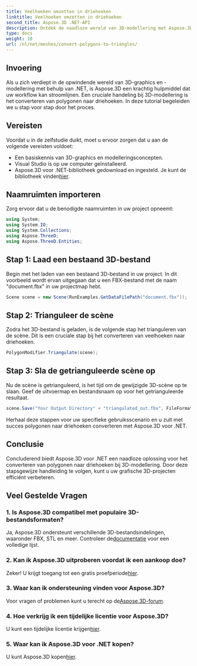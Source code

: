 ```yaml
---
title: Veelhoeken omzetten in driehoeken
linktitle: Veelhoeken omzetten in driehoeken
second_title: Aspose.3D .NET-API
description: Ontdek de naadloze wereld van 3D-modellering met Aspose.3D voor .NET. Converteer polygonen eenvoudig naar driehoeken met behulp van onze stapsgewijze handleiding. Download nu uw gratis proefversie!
type: docs
weight: 10
url: /nl/net/meshes/convert-polygons-to-triangles/
---
```

## Invoering
Als u zich verdiept in de opwindende wereld van 3D-graphics en -modellering met behulp van .NET, is Aspose.3D een krachtig hulpmiddel dat uw workflow kan stroomlijnen. Een cruciale handeling bij 3D-modellering is het converteren van polygonen naar driehoeken. In deze tutorial begeleiden we u stap voor stap door het proces.
## Vereisten
Voordat u in de zelfstudie duikt, moet u ervoor zorgen dat u aan de volgende vereisten voldoet:
- Een basiskennis van 3D-graphics en modelleringsconcepten.
- Visual Studio is op uw computer geïnstalleerd.
-  Aspose.3D voor .NET-bibliotheek gedownload en ingesteld. Je kunt de bibliotheek vinden[hier](https://releases.aspose.com/3d/net/).
## Naamruimten importeren
Zorg ervoor dat u de benodigde naamruimten in uw project opneemt:
```csharp
using System;
using System.IO;
using System.Collections;
using Aspose.ThreeD;
using Aspose.ThreeD.Entities;
```
## Stap 1: Laad een bestaand 3D-bestand
Begin met het laden van een bestaand 3D-bestand in uw project. In dit voorbeeld wordt ervan uitgegaan dat u een FBX-bestand met de naam "document.fbx" in uw projectmap hebt.
```csharp
Scene scene = new Scene(RunExamples.GetDataFilePath("document.fbx"));
```
## Stap 2: Trianguleer de scène
Zodra het 3D-bestand is geladen, is de volgende stap het trianguleren van de scène. Dit is een cruciale stap bij het converteren van veelhoeken naar driehoeken.
```csharp
PolygonModifier.Triangulate(scene);
```
## Stap 3: Sla de getrianguleerde scène op
Nu de scène is getrianguleerd, is het tijd om de gewijzigde 3D-scène op te slaan. Geef de uitvoermap en bestandsnaam op voor het getrianguleerde resultaat.
```csharp
scene.Save("Your Output Directory" + "triangulated_out.fbx", FileFormat.FBX7400ASCII);
```
Herhaal deze stappen voor uw specifieke gebruiksscenario en u zult met succes polygonen naar driehoeken converteren met Aspose.3D voor .NET.
## Conclusie
Concluderend biedt Aspose.3D voor .NET een naadloze oplossing voor het converteren van polygonen naar driehoeken bij 3D-modellering. Door deze stapsgewijze handleiding te volgen, kunt u uw grafische 3D-projecten efficiënt verbeteren.
## Veel Gestelde Vragen
### 1. Is Aspose.3D compatibel met populaire 3D-bestandsformaten?
 Ja, Aspose.3D ondersteunt verschillende 3D-bestandsindelingen, waaronder FBX, STL en meer. Controleer de[documentatie](https://reference.aspose.com/3d/net/) voor een volledige lijst.
### 2. Kan ik Aspose.3D uitproberen voordat ik een aankoop doe?
 Zeker! U krijgt toegang tot een gratis proefperiode[hier](https://releases.aspose.com/).
### 3. Waar kan ik ondersteuning vinden voor Aspose.3D?
 Voor vragen of problemen kunt u terecht op de[Aspose.3D-forum](https://forum.aspose.com/c/3d/18).
### 4. Hoe verkrijg ik een tijdelijke licentie voor Aspose.3D?
 U kunt een tijdelijke licentie krijgen[hier](https://purchase.aspose.com/temporary-license/).
### 5. Waar kan ik Aspose.3D voor .NET kopen?
 U kunt Aspose.3D kopen[hier](https://purchase.aspose.com/buy).